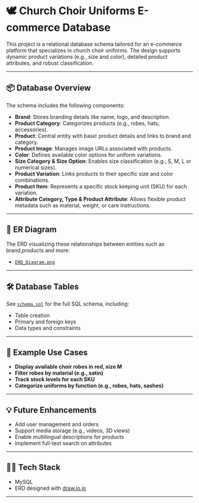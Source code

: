 # 🕊️ Church Choir Uniforms E-commerce Database

This project is a relational database schema tailored for an e-commerce platform that specializes in church choir uniforms. The design supports dynamic product variations (e.g., size and color), detailed product attributes, and robust classification.

---

## 📦 Database Overview

The schema includes the following components:

- **Brand**: Stores branding details like name, logo, and description.
- **Product Category**: Categorizes products (e.g., robes, hats, accessories).
- **Product**: Central entity with basic product details and links to brand and category.
- **Product Image**: Manages image URLs associated with products.
- **Color**: Defines available color options for uniform variations.
- **Size Category & Size Option**: Enables size classification (e.g., S, M, L or numerical sizes).
- **Product Variation**: Links products to their specific size and color combinations.
- **Product Item**: Represents a specific stock keeping unit (SKU) for each variation.
- **Attribute Category, Type & Product Attribute**: Allows flexible product metadata such as material, weight, or care instructions.

---

## 🧱 ER Diagram

The ERD visualizing these relationships between entities such as brand,products and more:
- [`ERD_Diagram.png`](https://drive.google.com/file/d/1oioBvJxDLLvL9l2c2huoYkhx1YmV9XGI/view?usp=sharing)

---

## 🛠️ Database Tables

See [`schema.sql`](./schema.sql) for the full SQL schema, including:
- Table creation
- Primary and foreign keys
- Data types and constraints

---

## 🔄 Example Use Cases

- **Display available choir robes in red, size M**
- **Filter robes by material (e.g., satin)**
- **Track stock levels for each SKU**
- **Categorize uniforms by function (e.g., robes, hats, sashes)**

---

## 💡 Future Enhancements

- Add user management and orders
- Support media storage (e.g., videos, 3D views)
- Enable multilingual descriptions for products
- Implement full-text search on attributes

---

## 🧑‍💻 Tech Stack

- MySQL
- ERD designed with [draw.io.io](https://draw.io)

---


